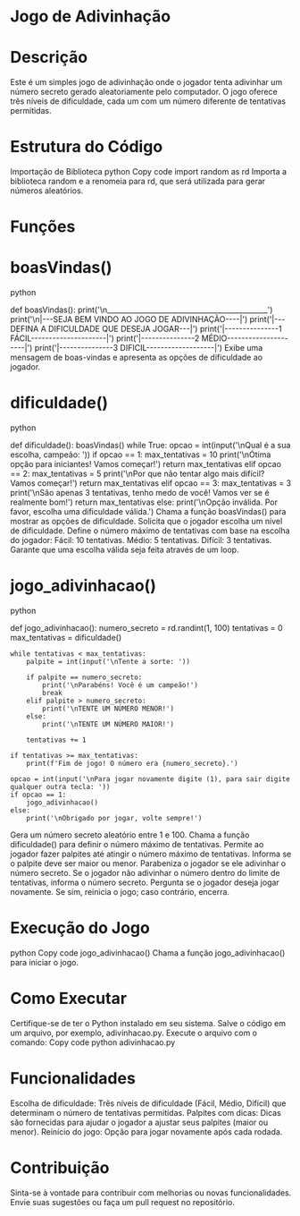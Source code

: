 # Jogo de Adivinhação
# Descrição
Este é um simples jogo de adivinhação onde o jogador tenta adivinhar um número secreto gerado aleatoriamente pelo computador. O jogo oferece três níveis de dificuldade, cada um com um número diferente de tentativas permitidas.

# Estrutura do Código
Importação de Biblioteca
python
Copy code
import random as rd
Importa a biblioteca random e a renomeia para rd, que será utilizada para gerar números aleatórios.

# Funções
# boasVindas()
python

def boasVindas():
    print('\n_____________________________________________')
    print('\n|---SEJA BEM VINDO AO JOGO DE ADIVINHAÇÃO----|')
    print('|---DEFINA A DIFICULDADE QUE DESEJA JOGAR---|')
    print('|---------------1 FÁCIL---------------------|')
    print('|---------------2 MÉDIO---------------------|')
    print('|---------------3 DIFICIL-------------------|')
Exibe uma mensagem de boas-vindas e apresenta as opções de dificuldade ao jogador.

# dificuldade()
python

def dificuldade():
    boasVindas()
    while True:
        opcao = int(input('\nQual é a sua escolha, campeão: '))
        if opcao == 1:
            max_tentativas = 10
            print('\nÓtima opção para iniciantes! Vamos começar!')
            return max_tentativas
        elif opcao == 2:
            max_tentativas = 5
            print('\nPor que não tentar algo mais difícil? Vamos começar!')
            return max_tentativas
        elif opcao == 3:
            max_tentativas = 3
            print('\nSão apenas 3 tentativas, tenho medo de você! Vamos ver se é realmente bom!')
            return max_tentativas
        else:
            print('\nOpção inválida. Por favor, escolha uma dificuldade válida.')
Chama a função boasVindas() para mostrar as opções de dificuldade.
Solicita que o jogador escolha um nível de dificuldade.
Define o número máximo de tentativas com base na escolha do jogador:
Fácil: 10 tentativas.
Médio: 5 tentativas.
Difícil: 3 tentativas.
Garante que uma escolha válida seja feita através de um loop.
# jogo_adivinhacao()
python

def jogo_adivinhacao():
    numero_secreto = rd.randint(1, 100)
    tentativas = 0
    max_tentativas = dificuldade()

    while tentativas < max_tentativas:
        palpite = int(input('\nTente a sorte: '))
        
        if palpite == numero_secreto:
            print('\nParabéns! Você é um campeão!')
            break
        elif palpite > numero_secreto:
            print('\nTENTE UM NÚMERO MENOR!')
        else:
            print('\nTENTE UM NÚMERO MAIOR!')

        tentativas += 1

    if tentativas >= max_tentativas:
        print(f'Fim de jogo! O número era {numero_secreto}.')
    
    opcao = int(input('\nPara jogar novamente digite (1), para sair digite qualquer outra tecla: '))
    if opcao == 1:
        jogo_adivinhacao()
    else:
        print('\nObrigado por jogar, volte sempre!')
Gera um número secreto aleatório entre 1 e 100.
Chama a função dificuldade() para definir o número máximo de tentativas.
Permite ao jogador fazer palpites até atingir o número máximo de tentativas.
Informa se o palpite deve ser maior ou menor.
Parabeniza o jogador se ele adivinhar o número secreto.
Se o jogador não adivinhar o número dentro do limite de tentativas, informa o número secreto.
Pergunta se o jogador deseja jogar novamente. Se sim, reinicia o jogo; caso contrário, encerra.

# Execução do Jogo
python
Copy code
jogo_adivinhacao()
Chama a função jogo_adivinhacao() para iniciar o jogo.

# Como Executar
Certifique-se de ter o Python instalado em seu sistema.
Salve o código em um arquivo, por exemplo, adivinhacao.py.
Execute o arquivo com o comando:
Copy code
python adivinhacao.py

# Funcionalidades
Escolha de dificuldade: Três níveis de dificuldade (Fácil, Médio, Difícil) que determinam o número de tentativas permitidas.
Palpites com dicas: Dicas são fornecidas para ajudar o jogador a ajustar seus palpites (maior ou menor).
Reinício do jogo: Opção para jogar novamente após cada rodada.

# Contribuição
Sinta-se à vontade para contribuir com melhorias ou novas funcionalidades. Envie suas sugestões ou faça um pull request no repositório.
